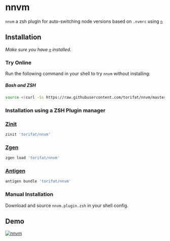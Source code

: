 # nnvm

`nnvm` a zsh plugin for auto-switching node versions based on `.nvmrc` using [`n`](https://github.com/tj/n)

## Installation

_Make sure you have [`n`](https://github.com/tj/n) installed._

### Try Online

Run the following command in your shell to try `nnvm` without installing:

##### Bash and ZSH

```bash
source <(curl -Ss https://raw.githubusercontent.com/torifat/nnvm/master/nnvm.plugin.zsh)
```

### Installation using a ZSH Plugin manager

### [Zinit](https://github.com/zdharma/zinit)

```zsh
zinit 'torifat/nnvm'
```

### [Zgen](https://github.com/tarjoilija/zgen)

```zsh
zgen load 'torifat/nnvm'
```

### [Antigen](https://github.com/zsh-users/antigen)

```zsh
antigen bundle 'torifat/nnvm'
```

### Manual Installation

Download and source `nnvm.plugin.zsh` in your shell config.

## Demo

[![nnvm](https://asciinema.org/a/307427.svg)](https://asciinema.org/a/307427)
